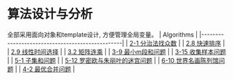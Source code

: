 # 算法设计与分析
全部采用面向对象和template设计, 方便管理全局变量。
| Algorithms                                      |
|-------------------------------------------------|
| [2-1 分治法找众数](src/my_mode.h)               |
| [2.8 快速排序](src/my_qsorts.h)                 |
| [2.9 线性时间选择](src/my_select.h)             |
| [3.2 矩阵连乘](src/my_matrix_chain.h)           |
| [3-9 最小m段和问题](src/my_m_subarray.h)        |
| [3-15 收集样本问题](src/my_collection_route.h)  |
| [5-1 子集和问题](src/my_subset_sum.h)           |
| [5-12 罗密欧与朱丽叶的迷宫问题](src/my_maze.h)  |
| [6-10 世界名画陈列馆问题](src/my_robot_guard.h) |
| [4-2 最优合并问题](src/my_best_merge.h)         |